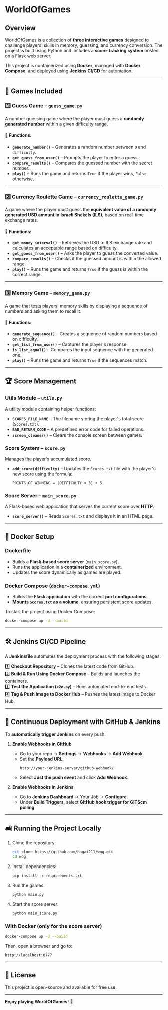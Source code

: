 # WorldOfGames

## Overview  
WorldOfGames is a collection of **three interactive games** designed to challenge players' skills in memory, guessing, and currency conversion. The project is built using Python and includes a **score-tracking system** hosted on a Flask web server.  

This project is containerized using **Docker**, managed with **Docker Compose**, and deployed using **Jenkins CI/CD** for automation.  

---

## 📌 Games Included  
### 1️⃣ Guess Game – `guess_game.py`  
A number guessing game where the player must guess a **randomly generated number** within a given difficulty range.  

#### 🔹 Functions:  
- **`generate_number()`** – Generates a random number between `0` and `difficulty`.  
- **`get_guess_from_user()`** – Prompts the player to enter a guess.  
- **`compare_results()`** – Compares the guessed number with the secret number.  
- **`play()`** – Runs the game and returns `True` if the player wins, `False` otherwise.  

---

### 2️⃣ Currency Roulette Game – `currency_roulette_game.py`  
A game where the player must guess the **equivalent value of a randomly generated USD amount in Israeli Shekels (ILS)**, based on real-time exchange rates.  

#### 🔹 Functions:  
- **`get_money_interval()`** – Retrieves the USD to ILS exchange rate and calculates an acceptable range based on difficulty.  
- **`get_guess_from_user()`** – Asks the player to guess the converted value.  
- **`compare_results()`** – Checks if the guessed amount is within the allowed range.  
- **`play()`** – Runs the game and returns `True` if the guess is within the correct range.  

---

### 3️⃣ Memory Game – `memory_game.py`  
A game that tests players' memory skills by displaying a sequence of numbers and asking them to recall it.  

#### 🔹 Functions:  
- **`generate_sequence()`** – Creates a sequence of random numbers based on difficulty.  
- **`get_list_from_user()`** – Captures the player's response.  
- **`is_list_equal()`** – Compares the input sequence with the generated one.  
- **`play()`** – Runs the game and returns `True` if the sequences match.  

---

## 🏆 Score Management  
### **Utils Module – `utils.py`**  
A utility module containing helper functions:  
- **`SCORES_FILE_NAME`** – The filename storing the player's total score (`Scores.txt`).  
- **`BAD_RETURN_CODE`** – A predefined error code for failed operations.  
- **`screen_cleaner()`** – Clears the console screen between games.  

### **Score System – `score.py`**  
Manages the player's accumulated score.  
- **`add_score(difficulty)`** – Updates the `Scores.txt` file with the player's new score using the formula:  
  ```  
  POINTS_OF_WINNING = (DIFFICULTY × 3) + 5  
  ```  

### **Score Server – `main_score.py`**  
A Flask-based web application that serves the current score over **HTTP**.  
- **`score_server()`** – Reads `Scores.txt` and displays it in an HTML page.  

---

## 🚀 Docker Setup  
### **Dockerfile**  
- Builds a **Flask-based score server** (`main_score.py`).  
- Runs the application in a **containerized** environment.  
- Updates the score dynamically as games are played.  

### **Docker Compose (`docker-compose.yml`)**  
- Builds the **Flask application** with the correct **port configurations**.  
- **Mounts `Scores.txt` as a volume**, ensuring persistent score updates.  

To start the project using Docker Compose:  
```sh  
docker-compose up -d --build  
```

---

## 🛠️ Jenkins CI/CD Pipeline  
A **Jenkinsfile** automates the deployment process with the following stages:  

1️⃣ **Checkout Repository** – Clones the latest code from GitHub.  
2️⃣ **Build & Run Using Docker Compose** – Builds and launches the containers.  
3️⃣ **Test the Application (`e2e.py`)** – Runs automated end-to-end tests.  
4️⃣ **Tag & Push Image to Docker Hub** – Pushes the latest image to Docker Hub.  

---

## 🔄 Continuous Deployment with GitHub & Jenkins  
To **automatically trigger Jenkins** on every push:  

1. **Enable Webhooks in GitHub**  
   - Go to your repo → **Settings** → **Webhooks** → **Add Webhook**.  
   - Set the **Payload URL**:  
     ```  
     http://your-jenkins-server/github-webhook/  
     ```  
   - Select **Just the push event** and click **Add Webhook**.  

2. **Enable Webhooks in Jenkins**  
   - Go to **Jenkins Dashboard** → Your Job → **Configure**.  
   - Under **Build Triggers**, select **GitHub hook trigger for GITScm polling**.  

---

## 🛋️ Running the Project Locally  
1. Clone the repository:  
   ```sh  
   git clone https://github.com/hagai211/wog.git  
   cd wog  
   ```  
2. Install dependencies:  
   ```sh  
   pip install -r requirements.txt  
   ```  
3. Run the games:  
   ```sh  
   python main.py  
   ```  
4. Start the score server:  
   ```sh  
   python main_score.py  
   ```  

### **With Docker (only for the score server)**  
```sh  
docker-compose up -d --build  
```
Then, open a browser and go to:  
```
http://localhost:8777  
```

---

## 📝 License  
This project is open-source and available for free use.  

---

**Enjoy playing WorldOfGames!** 🚀  

